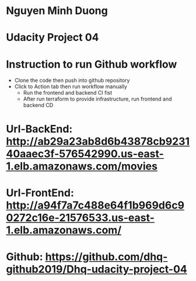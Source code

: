 # Nguyen Minh Duong 
# Udacity Project 04
# Instruction to run Github workflow  

- Clone the code then push into github repository 
- Click to Action tab then run workflow manually
   + Run the frontend and backend CI fist
   + After run terraform to provide infrastructure, run frontend and backend CD

# Url-BackEnd: http://ab29a23ab8d6b43878cb923140aaec3f-576542990.us-east-1.elb.amazonaws.com/movies
# Url-FrontEnd: http://a94f7a7c488e64f1b969d6c90272c16e-21576533.us-east-1.elb.amazonaws.com/
# Github: https://github.com/dhq-github2019/Dhq-udacity-project-04
